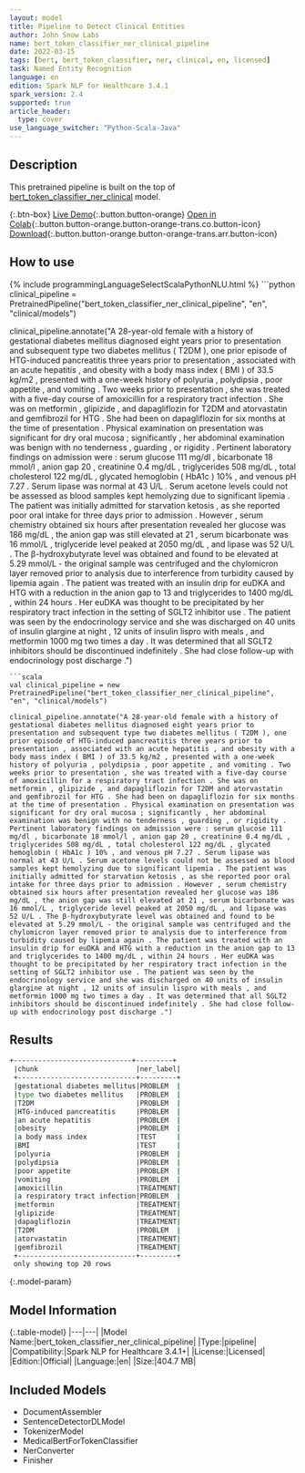 ```yaml
---
layout: model
title: Pipeline to Detect Clinical Entities
author: John Snow Labs
name: bert_token_classifier_ner_clinical_pipeline
date: 2022-03-15
tags: [bert, bert_token_classifier, ner, clinical, en, licensed]
task: Named Entity Recognition
language: en
edition: Spark NLP for Healthcare 3.4.1
spark_version: 2.4
supported: true
article_header:
  type: cover
use_language_switcher: "Python-Scala-Java"
---
```


## Description

This pretrained pipeline is built on the top of [bert_token_classifier_ner_clinical](https://nlp.johnsnowlabs.com/2022/01/06/bert_token_classifier_ner_clinical_en.html) model.

{:.btn-box}
[Live Demo](https://demo.johnsnowlabs.com/healthcare/NER_CLINICAL/){:.button.button-orange}
[Open in Colab](https://github.com/JohnSnowLabs/spark-nlp-workshop/blob/master/tutorials/streamlit_notebooks/healthcare/NER_BERT_TOKEN_CLASSIFIER.ipynb){:.button.button-orange.button-orange-trans.co.button-icon}
[Download](https://s3.amazonaws.com/auxdata.johnsnowlabs.com/clinical/models/bert_token_classifier_ner_clinical_pipeline_en_3.4.1_2.4_1647349002874.zip){:.button.button-orange.button-orange-trans.arr.button-icon}

## How to use



<div class="tabs-box" markdown="1">
{% include programmingLanguageSelectScalaPythonNLU.html %}
```python
clinical_pipeline = PretrainedPipeline("bert_token_classifier_ner_clinical_pipeline", "en", "clinical/models")

clinical_pipeline.annotate("A 28-year-old female with a history of gestational diabetes mellitus diagnosed eight years prior to presentation and subsequent type two diabetes mellitus ( T2DM ), one prior episode of HTG-induced pancreatitis three years prior to presentation , associated with an acute hepatitis , and obesity with a body mass index ( BMI ) of 33.5 kg/m2 , presented with a one-week history of polyuria , polydipsia , poor appetite , and vomiting . Two weeks prior to presentation , she was treated with a five-day course of amoxicillin for a respiratory tract infection . She was on metformin , glipizide , and dapagliflozin for T2DM and atorvastatin and gemfibrozil for HTG . She had been on dapagliflozin for six months at the time of presentation . Physical examination on presentation was significant for dry oral mucosa ; significantly , her abdominal examination was benign with no tenderness , guarding , or rigidity . Pertinent laboratory findings on admission were : serum glucose 111 mg/dl , bicarbonate 18 mmol/l , anion gap 20 , creatinine 0.4 mg/dL , triglycerides 508 mg/dL , total cholesterol 122 mg/dL , glycated hemoglobin ( HbA1c ) 10% , and venous pH 7.27 . Serum lipase was normal at 43 U/L . Serum acetone levels could not be assessed as blood samples kept hemolyzing due to significant lipemia . The patient was initially admitted for starvation ketosis , as she reported poor oral intake for three days prior to admission . However , serum chemistry obtained six hours after presentation revealed her glucose was 186 mg/dL , the anion gap was still elevated at 21 , serum bicarbonate was 16 mmol/L , triglyceride level peaked at 2050 mg/dL , and lipase was 52 U/L . The β-hydroxybutyrate level was obtained and found to be elevated at 5.29 mmol/L - the original sample was centrifuged and the chylomicron layer removed prior to analysis due to interference from turbidity caused by lipemia again . The patient was treated with an insulin drip for euDKA and HTG with a reduction in the anion gap to 13 and triglycerides to 1400 mg/dL , within 24 hours . Her euDKA was thought to be precipitated by her respiratory tract infection in the setting of SGLT2 inhibitor use . The patient was seen by the endocrinology service and she was discharged on 40 units of insulin glargine at night , 12 units of insulin lispro with meals , and metformin 1000 mg two times a day . It was determined that all SGLT2 inhibitors should be discontinued indefinitely . She had close follow-up with endocrinology post discharge .")
```
```scala
val clinical_pipeline = new PretrainedPipeline("bert_token_classifier_ner_clinical_pipeline", "en", "clinical/models")

clinical_pipeline.annotate("A 28-year-old female with a history of gestational diabetes mellitus diagnosed eight years prior to presentation and subsequent type two diabetes mellitus ( T2DM ), one prior episode of HTG-induced pancreatitis three years prior to presentation , associated with an acute hepatitis , and obesity with a body mass index ( BMI ) of 33.5 kg/m2 , presented with a one-week history of polyuria , polydipsia , poor appetite , and vomiting . Two weeks prior to presentation , she was treated with a five-day course of amoxicillin for a respiratory tract infection . She was on metformin , glipizide , and dapagliflozin for T2DM and atorvastatin and gemfibrozil for HTG . She had been on dapagliflozin for six months at the time of presentation . Physical examination on presentation was significant for dry oral mucosa ; significantly , her abdominal examination was benign with no tenderness , guarding , or rigidity . Pertinent laboratory findings on admission were : serum glucose 111 mg/dl , bicarbonate 18 mmol/l , anion gap 20 , creatinine 0.4 mg/dL , triglycerides 508 mg/dL , total cholesterol 122 mg/dL , glycated hemoglobin ( HbA1c ) 10% , and venous pH 7.27 . Serum lipase was normal at 43 U/L . Serum acetone levels could not be assessed as blood samples kept hemolyzing due to significant lipemia . The patient was initially admitted for starvation ketosis , as she reported poor oral intake for three days prior to admission . However , serum chemistry obtained six hours after presentation revealed her glucose was 186 mg/dL , the anion gap was still elevated at 21 , serum bicarbonate was 16 mmol/L , triglyceride level peaked at 2050 mg/dL , and lipase was 52 U/L . The β-hydroxybutyrate level was obtained and found to be elevated at 5.29 mmol/L - the original sample was centrifuged and the chylomicron layer removed prior to analysis due to interference from turbidity caused by lipemia again . The patient was treated with an insulin drip for euDKA and HTG with a reduction in the anion gap to 13 and triglycerides to 1400 mg/dL , within 24 hours . Her euDKA was thought to be precipitated by her respiratory tract infection in the setting of SGLT2 inhibitor use . The patient was seen by the endocrinology service and she was discharged on 40 units of insulin glargine at night , 12 units of insulin lispro with meals , and metformin 1000 mg two times a day . It was determined that all SGLT2 inhibitors should be discontinued indefinitely . She had close follow-up with endocrinology post discharge .")
```
</div>

## Results

```bash
+-----------------------------+---------+
 |chunk                        |ner_label|
 +-----------------------------+---------+
 |gestational diabetes mellitus|PROBLEM  |
 |type two diabetes mellitus   |PROBLEM  |
 |T2DM                         |PROBLEM  |
 |HTG-induced pancreatitis     |PROBLEM  |
 |an acute hepatitis           |PROBLEM  |
 |obesity                      |PROBLEM  |
 |a body mass index            |TEST     |
 |BMI                          |TEST     |
 |polyuria                     |PROBLEM  |
 |polydipsia                   |PROBLEM  |
 |poor appetite                |PROBLEM  |
 |vomiting                     |PROBLEM  |
 |amoxicillin                  |TREATMENT|
 |a respiratory tract infection|PROBLEM  |
 |metformin                    |TREATMENT|
 |glipizide                    |TREATMENT|
 |dapagliflozin                |TREATMENT|
 |T2DM                         |PROBLEM  |
 |atorvastatin                 |TREATMENT|
 |gemfibrozil                  |TREATMENT|
 +-----------------------------+---------+
 only showing top 20 rows
```

{:.model-param}
## Model Information

{:.table-model}
|---|---|
|Model Name:|bert_token_classifier_ner_clinical_pipeline|
|Type:|pipeline|
|Compatibility:|Spark NLP for Healthcare 3.4.1+|
|License:|Licensed|
|Edition:|Official|
|Language:|en|
|Size:|404.7 MB|

## Included Models

- DocumentAssembler
- SentenceDetectorDLModel
- TokenizerModel
- MedicalBertForTokenClassifier
- NerConverter
- Finisher